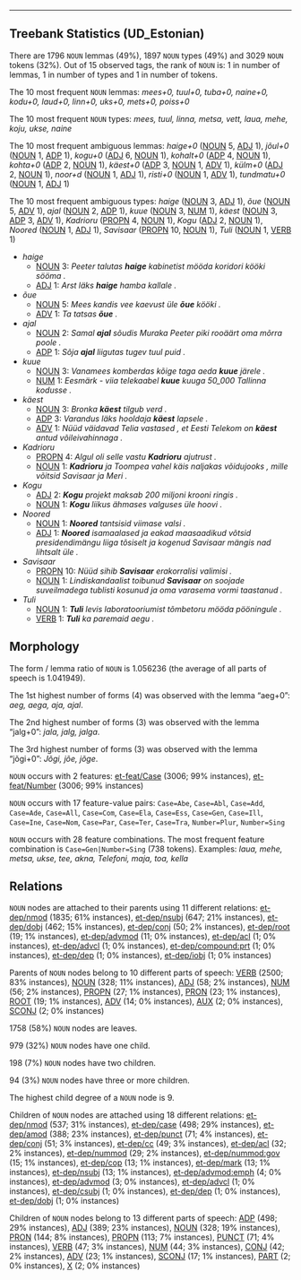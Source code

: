

--------------------------------------------------------------------------------

## Treebank Statistics (UD_Estonian)

There are 1796 `NOUN` lemmas (49%), 1897 `NOUN` types (49%) and 3029 `NOUN` tokens (32%).
Out of 15 observed tags, the rank of `NOUN` is: 1 in number of lemmas, 1 in number of types and 1 in number of tokens.

The 10 most frequent `NOUN` lemmas: <em>mees+0, tuul+0, tuba+0, naine+0, kodu+0, laud+0, linn+0, uks+0, mets+0, poiss+0</em>

The 10 most frequent `NOUN` types:  <em>mees, tuul, linna, metsa, vett, laua, mehe, koju, ukse, naine</em>

The 10 most frequent ambiguous lemmas: <em>haige+0</em> ([NOUN]() 5, [ADJ]() 1), <em>jõul+0</em> ([NOUN]() 1, [ADP]() 1), <em>kogu+0</em> ([ADJ]() 6, [NOUN]() 1), <em>kohalt+0</em> ([ADP]() 4, [NOUN]() 1), <em>kohta+0</em> ([ADP]() 2, [NOUN]() 1), <em>käest+0</em> ([ADP]() 3, [NOUN]() 1, [ADV]() 1), <em>külm+0</em> ([ADJ]() 2, [NOUN]() 1), <em>noor+d</em> ([NOUN]() 1, [ADJ]() 1), <em>risti+0</em> ([NOUN]() 1, [ADV]() 1), <em>tundmatu+0</em> ([NOUN]() 1, [ADJ]() 1)

The 10 most frequent ambiguous types:  <em>haige</em> ([NOUN]() 3, [ADJ]() 1), <em>õue</em> ([NOUN]() 5, [ADV]() 1), <em>ajal</em> ([NOUN]() 2, [ADP]() 1), <em>kuue</em> ([NOUN]() 3, [NUM]() 1), <em>käest</em> ([NOUN]() 3, [ADP]() 3, [ADV]() 1), <em>Kadrioru</em> ([PROPN]() 4, [NOUN]() 1), <em>Kogu</em> ([ADJ]() 2, [NOUN]() 1), <em>Noored</em> ([NOUN]() 1, [ADJ]() 1), <em>Savisaar</em> ([PROPN]() 10, [NOUN]() 1), <em>Tuli</em> ([NOUN]() 1, [VERB]() 1)


* <em>haige</em>
  * [NOUN]() 3: <em>Peeter talutas <b>haige</b> kabinetist mööda koridori kööki sööma .</em>
  * [ADJ]() 1: <em>Arst läks <b>haige</b> hamba kallale .</em>
* <em>õue</em>
  * [NOUN]() 5: <em>Mees kandis vee kaevust üle <b>õue</b> kööki .</em>
  * [ADV]() 1: <em>Ta tatsas <b>õue</b> .</em>
* <em>ajal</em>
  * [NOUN]() 2: <em>Samal <b>ajal</b> sõudis Muraka Peeter piki rooäärt oma mõrra poole .</em>
  * [ADP]() 1: <em>Sõja <b>ajal</b> liigutas tugev tuul puid .</em>
* <em>kuue</em>
  * [NOUN]() 3: <em>Vanamees komberdas kõige taga aeda <b>kuue</b> järele .</em>
  * [NUM]() 1: <em>Eesmärk - viia telekaabel <b>kuue</b> kuuga 50_000 Tallinna kodusse .</em>
* <em>käest</em>
  * [NOUN]() 3: <em>Bronka <b>käest</b> tilgub verd .</em>
  * [ADP]() 3: <em>Varandus läks hooldaja <b>käest</b> lapsele .</em>
  * [ADV]() 1: <em>Nüüd väidavad Telia vastased , et Eesti Telekom on <b>käest</b> antud võileivahinnaga .</em>
* <em>Kadrioru</em>
  * [PROPN]() 4: <em>Algul oli selle vastu <b>Kadrioru</b> ajutrust .</em>
  * [NOUN]() 1: <em><b>Kadrioru</b> ja Toompea vahel käis naljakas võidujooks , mille võitsid Savisaar ja Meri .</em>
* <em>Kogu</em>
  * [ADJ]() 2: <em><b>Kogu</b> projekt maksab 200 miljoni krooni ringis .</em>
  * [NOUN]() 1: <em><b>Kogu</b> liikus ähmases valguses üle hoovi .</em>
* <em>Noored</em>
  * [NOUN]() 1: <em><b>Noored</b> tantsisid viimase valsi .</em>
  * [ADJ]() 1: <em><b>Noored</b> isamaalased ja eakad maasaadikud võtsid presidendimängu liiga tõsiselt ja kogenud Savisaar mängis nad lihtsalt üle .</em>
* <em>Savisaar</em>
  * [PROPN]() 10: <em>Nüüd sihib <b>Savisaar</b> erakorralisi valimisi .</em>
  * [NOUN]() 1: <em>Lindiskandaalist toibunud <b>Savisaar</b> on soojade suveilmadega tublisti kosunud ja oma varasema vormi taastanud .</em>
* <em>Tuli</em>
  * [NOUN]() 1: <em><b>Tuli</b> levis laboratooriumist tõmbetoru mööda pööningule .</em>
  * [VERB]() 1: <em><b>Tuli</b> ka paremaid aegu .</em>

## Morphology

The form / lemma ratio of `NOUN` is 1.056236 (the average of all parts of speech is 1.041949).

The 1st highest number of forms (4) was observed with the lemma “aeg+0”: <em>aeg, aega, aja, ajal</em>.

The 2nd highest number of forms (3) was observed with the lemma “jalg+0”: <em>jala, jalg, jalga</em>.

The 3rd highest number of forms (3) was observed with the lemma “jõgi+0”: <em>Jõgi, jõe, jõge</em>.

`NOUN` occurs with 2 features: [et-feat/Case]() (3006; 99% instances), [et-feat/Number]() (3006; 99% instances)

`NOUN` occurs with 17 feature-value pairs: `Case=Abe`, `Case=Abl`, `Case=Add`, `Case=Ade`, `Case=All`, `Case=Com`, `Case=Ela`, `Case=Ess`, `Case=Gen`, `Case=Ill`, `Case=Ine`, `Case=Nom`, `Case=Par`, `Case=Ter`, `Case=Tra`, `Number=Plur`, `Number=Sing`

`NOUN` occurs with 28 feature combinations.
The most frequent feature combination is `Case=Gen|Number=Sing` (738 tokens).
Examples: <em>laua, mehe, metsa, ukse, tee, akna, Telefoni, maja, toa, kella</em>


## Relations

`NOUN` nodes are attached to their parents using 11 different relations: [et-dep/nmod]() (1835; 61% instances), [et-dep/nsubj]() (647; 21% instances), [et-dep/dobj]() (462; 15% instances), [et-dep/conj]() (50; 2% instances), [et-dep/root]() (19; 1% instances), [et-dep/advmod]() (11; 0% instances), [et-dep/acl]() (1; 0% instances), [et-dep/advcl]() (1; 0% instances), [et-dep/compound:prt]() (1; 0% instances), [et-dep/dep]() (1; 0% instances), [et-dep/iobj]() (1; 0% instances)

Parents of `NOUN` nodes belong to 10 different parts of speech: [VERB]() (2500; 83% instances), [NOUN]() (328; 11% instances), [ADJ]() (58; 2% instances), [NUM]() (56; 2% instances), [PROPN]() (27; 1% instances), [PRON]() (23; 1% instances), [ROOT]() (19; 1% instances), [ADV]() (14; 0% instances), [AUX]() (2; 0% instances), [SCONJ]() (2; 0% instances)

1758 (58%) `NOUN` nodes are leaves.

979 (32%) `NOUN` nodes have one child.

198 (7%) `NOUN` nodes have two children.

94 (3%) `NOUN` nodes have three or more children.

The highest child degree of a `NOUN` node is 9.

Children of `NOUN` nodes are attached using 18 different relations: [et-dep/nmod]() (537; 31% instances), [et-dep/case]() (498; 29% instances), [et-dep/amod]() (388; 23% instances), [et-dep/punct]() (71; 4% instances), [et-dep/conj]() (51; 3% instances), [et-dep/cc]() (49; 3% instances), [et-dep/acl]() (32; 2% instances), [et-dep/nummod]() (29; 2% instances), [et-dep/nummod:gov]() (15; 1% instances), [et-dep/cop]() (13; 1% instances), [et-dep/mark]() (13; 1% instances), [et-dep/nsubj]() (13; 1% instances), [et-dep/advmod:emph]() (4; 0% instances), [et-dep/advmod]() (3; 0% instances), [et-dep/advcl]() (1; 0% instances), [et-dep/csubj]() (1; 0% instances), [et-dep/dep]() (1; 0% instances), [et-dep/dobj]() (1; 0% instances)

Children of `NOUN` nodes belong to 13 different parts of speech: [ADP]() (498; 29% instances), [ADJ]() (389; 23% instances), [NOUN]() (328; 19% instances), [PRON]() (144; 8% instances), [PROPN]() (113; 7% instances), [PUNCT]() (71; 4% instances), [VERB]() (47; 3% instances), [NUM]() (44; 3% instances), [CONJ]() (42; 2% instances), [ADV]() (23; 1% instances), [SCONJ]() (17; 1% instances), [PART]() (2; 0% instances), [X]() (2; 0% instances)

